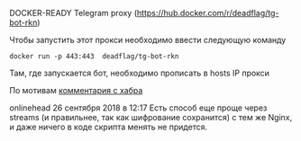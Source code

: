 DOCKER-READY Telegram proxy
(https://hub.docker.com/r/deadflag/tg-bot-rkn)

Чтобы запустить этот прокси необходимо ввести следующую команду

```
docker run -p 443:443  deadflag/tg-bot-rkn
```
Там, где запускается бот, необходимо прописать в hosts IP прокси

По мотивам [комментария с хабра](https://habr.com/ru/post/424427/#comment_19159361)

onlinehead
26 сентября 2018 в 12:17 
Есть способ еще проще через streams (и правильнее, так как шифрование сохранится) с тем же Nginx, и даже ничего в коде скрипта менять не придется.
